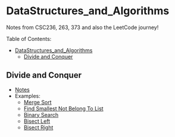 # DataStructures_and_Algorithms
Notes from CSC236, 263, 373 and also the LeetCode journey!

Table of Contents:
- [DataStructures_and_Algorithms](#datastructures_and_algorithms)
  - [Divide and Conquer](#divide-and-conquer)


## Divide and Conquer
- [Notes](./divide_and_conquer/notes.md)
- Examples:
    - [Merge Sort](./divide_and_conquer/merge_sort/description.md)
    - [Find Smallest Not Belong To List](./divide_and_conquer/find_smallest_not_belong/description.md)
    - [Binary Search](./divide_and_conquer/binary_search/description.md)
    - [Bisect Left](./divide_and_conquer/bisect_left/description.md)
    - [Bisect Right](./divide_and_conquer/bisect_right/description.md)

